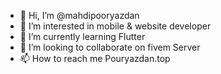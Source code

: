 - 👋 Hi, I’m @mahdipooryazdan
- 👀 I’m interested in mobile & website developer
- 🌱 I’m currently learning Flutter
- 💞️ I’m looking to collaborate on fivem Server
- 📫 How to reach me Pouryazdan.top

<!---
mahdipooryazdan/mahdipooryazdan is a ✨ special ✨ repository because its `README.md` (this file) appears on your GitHub profile.
You can click the Preview link to take a look at your changes.
--->
